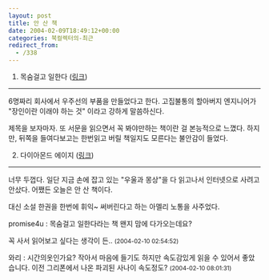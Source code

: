 ```yaml
---
layout: post
title: 안 산 책
date: 2004-02-09T18:49:12+00:00
categories: 북컬렉터의-최근
redirect_from:
  - /338
---
```


1. 목숨걸고 일한다 (<a href="http://www.bandibook.com/search/subject_view.php?code=2338459" target=bb>링크</a>)

---

6명짜리 회사에서 우주선의 부품을 만들었다고 한다. 고집불통의 할아버지 엔지니어가 "장인이란 이래야 하는 것" 이라고 강하게 말씀하신다.

제목을 보자마자. 또 서문을 읽으면서 꼭 봐야만하는 책이란 걸 본능적으로 느꼈다. 하지만, 뒤쪽을 들여다보고는 한번읽고 버릴 책일지도 모른다는 불안감이 들었다.

2. 다이아몬드 에이지 (<a href="http://www.bandibook.com/search/subject_view.php?code=2337118" target=bb>링크</a>)

---

너무 두껍다. 일단 지금 손에 잡고 있는 "우울과 몽상"을 다 읽고나서 인터넷으로 사려고 안샀다. 어쨌든 오늘은 안 산 책이다.

대신 소설 한권을 한번에 휘익~ 써버린다고 하는 아멜리 노통을 사주었다.
<div id=comments>
<div class=comment>
<!--- cmt:688 --->
<!--- mail: --->
<!--- parent:0 --->
promise4u : 
목숨걸고 일한다라는 책 왠지 맘에 다가오는데요? 

꼭 사서 읽어보고 싶다는 생각이 든..
 <small>(2004-02-10 02:54:52)</small>
</div>
<div class=comment>
<!--- cmt:689 --->
<!--- mail: --->
<!--- parent:0 --->
와리 : 
시간의옷인가요? 작아서 마음에 들기도 하지만 속도감있게 읽을 수 있어서 좋았습니다.
이전 그리폰에서 나온 파괴된 사나이 속도정도?
 <small>(2004-02-10 08:01:31)</small>
</div>
</div>

